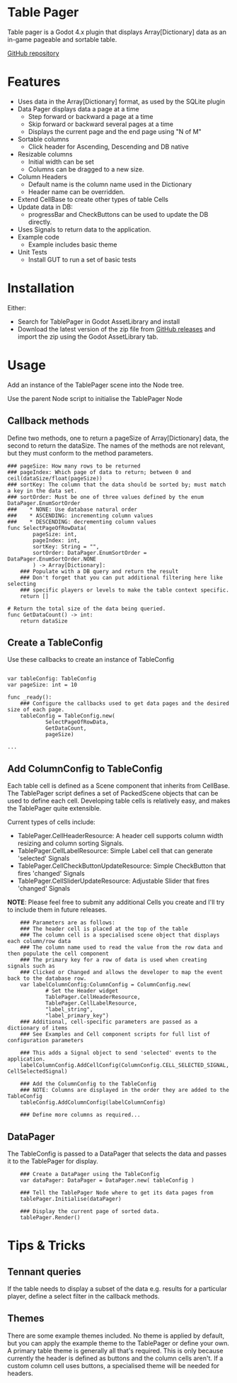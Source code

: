 # Table Pager
Table pager is a Godot 4.x plugin that displays Array[Dictionary] data 
as an in-game pageable and sortable table.

[GitHub repository](https://github.com/awltux/Godot-TablePager)
# Features
* Uses data in the Array[Dictionary] format, as used by the SQLite plugin 
* Data Pager displays data a page at a time
  * Step forward or backward a page at a time
  * Skip forward or backward several pages at a time
  * Displays the current page and the end page using "N of M"
* Sortable columns
  * Click header for Ascending, Descending and DB native
* Resizable columns
  * Initial width can be set
  * Columns can be dragged to a new size.
* Column Headers
  * Default name is the column name used in the Dictionary
  * Header name can be overridden.
* Extend CellBase to create other types of table Cells
* Update data in DB:
  * progressBar and CheckButtons can be used to update the DB directly.
* Uses Signals to return data to the application.
* Example code
  * Example includes basic theme
* Unit Tests
  * Install GUT to run a set of basic tests

# Installation
Either:
* Search for TablePager in Godot AssetLibrary and install
* Download the latest version of the zip file from [GitHub releases](https://github.com/awltux/Godot-TablePager/releases) and import the zip using the Godot AssetLibrary tab.

# Usage
Add an instance of the TablePager scene into the Node tree.

Use the parent Node script to initialise the TablePager Node

## Callback methods
Define two methods, one to return a pageSize of Array[Dictionary] data, the second to return the dataSize.
The names of the methods are not relevant, but they must conform to the method parameters.

```
### pageSize: How many rows to be returned
### pageIndex: Which page of data to return; between 0 and ceil(dataSize/float(pageSize))
### sortKey: The column that the data should be sorted by; must match a key in the data set.
### sortOrder: Must be one of three values defined by the enum DataPager.EnumSortOrder
###    * NONE: Use database natural order
###    * ASCENDING: incrementing column values
###    * DESCENDING: decrementing column values
func SelectPageOfRowData(
		pageSize: int,
		pageIndex: int,
		sortKey: String = "",
		sortOrder: DataPager.EnumSortOrder = DataPager.EnumSortOrder.NONE
		) -> Array[Dictionary]:
	### Populate with a DB query and return the result
	### Don't forget that you can put additional filtering here like selecting
	### specific players or levels to make the table context specific. 
	return []

# Return the total size of the data being queried.
func GetDataCount() -> int:
	return dataSize
```

## Create a TableConfig
Use these callbacks to create an instance of TableConfig
```

var tableConfig: TableConfig
var pageSize: int = 10

func _ready():
	### Configure the callbacks used to get data pages and the desired size of each page.
	tableConfig = TableConfig.new(
			SelectPageOfRowData, 
			GetDataCount, 
			pageSize)

...
```

## Add ColumnConfig to TableConfig
Each table cell is defined as a Scene component that inherits from CellBase.
The TablePager script defines a set of PackedScene objects that can be 
used to define each cell. Developing table cells is relatively easy, and makes the TablePager quite extensible.

Current types of cells include:
* TablePager.CellHeaderResource: A header cell supports column width resizing and column sorting Signals.
* TablePager.CellLabelResource: Simple Label cell that can generate 'selected' Signals
* TablePager.CellCheckButtonUpdateResource: Simple CheckButton that fires 'changed' Signals
* TablePager.CellSliderUpdateResource: Adjustable Slider that fires 'changed' Signals

**NOTE**: Please feel free to submit any additional Cells you create and I'll try to include them in future releases.

```
	### Parameters are as follows:
	### The header cell is placed at the top of the table
	### The column cell is a specialised scene object that displays each column/row data
	### The column name used to read the value from the row data and then populate the cell component
	### The primary key for a row of data is used when creating signals such as
	### Clicked or Changed and allows the developer to map the event back to the database row.
	var labelColumnConfig:ColumnConfig = ColumnConfig.new(
			# Set the Header widget
			TablePager.CellHeaderResource, 
			TablePager.CellLabelResource, 
			"label_string", 
			"label_primary_key")
	### Additional, cell-specific parameters are passed as a dictionary of items
	### See Examples and Cell component scripts for full list of configuration parameters

	### This adds a Signal object to send 'selected' events to the application.
	labelColumnConfig.AddCellConfig(ColumnConfig.CELL_SELECTED_SIGNAL, CellSelectedSignal)

	### Add the ColumnConfig to the TableConfig
	### NOTE: Columns are displayed in the order they are added to the TableConfig
	tableConfig.AddColumnConfig(labelColumnConfig)

	### Define more columns as required...
```

## DataPager
The TableConfig is passed to a DataPager that selects the data and passes it to the TablePager for display.
```
	### Create a DataPager using the TableConfig
	var dataPager: DataPager = DataPager.new( tableConfig )
	
	### Tell the TablePager Node where to get its data pages from   
	tablePager.Initialise(dataPager)

	### Display the current page of sorted data.   
	tablePager.Render()
```

# Tips & Tricks

## Tennant queries
If the table needs to display a subset of the data e.g. results for a particular player, define a select filter in the callback methods.

## Themes
There are some example themes included. No theme is applied by default, but you can apply the example theme to the TablePager or define your own.
A primary table theme is generally all that's required. This is only because currently the header is defined as buttons and the column cells aren't.
If a custom column cell uses buttons, a specialised theme will be needed for headers.
